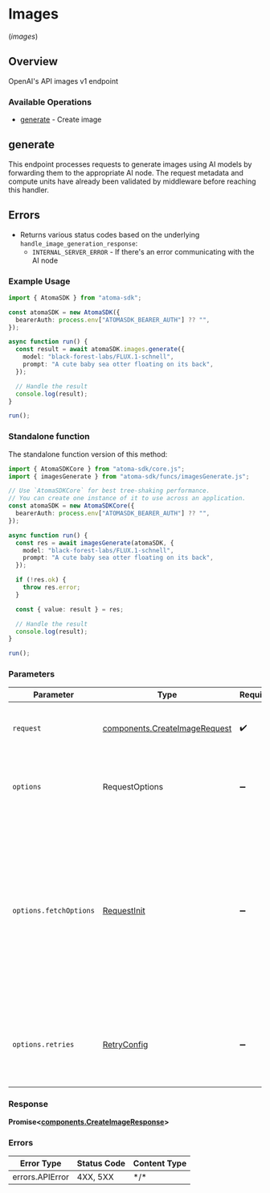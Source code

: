 # Images
(*images*)

## Overview

OpenAI's API images v1 endpoint

### Available Operations

* [generate](#generate) - Create image

## generate

This endpoint processes requests to generate images using AI models by forwarding them
to the appropriate AI node. The request metadata and compute units have already been
validated by middleware before reaching this handler.

## Errors
* Returns various status codes based on the underlying `handle_image_generation_response`:
  - `INTERNAL_SERVER_ERROR` - If there's an error communicating with the AI node

### Example Usage

```typescript
import { AtomaSDK } from "atoma-sdk";

const atomaSDK = new AtomaSDK({
  bearerAuth: process.env["ATOMASDK_BEARER_AUTH"] ?? "",
});

async function run() {
  const result = await atomaSDK.images.generate({
    model: "black-forest-labs/FLUX.1-schnell",
    prompt: "A cute baby sea otter floating on its back",
  });

  // Handle the result
  console.log(result);
}

run();
```

### Standalone function

The standalone function version of this method:

```typescript
import { AtomaSDKCore } from "atoma-sdk/core.js";
import { imagesGenerate } from "atoma-sdk/funcs/imagesGenerate.js";

// Use `AtomaSDKCore` for best tree-shaking performance.
// You can create one instance of it to use across an application.
const atomaSDK = new AtomaSDKCore({
  bearerAuth: process.env["ATOMASDK_BEARER_AUTH"] ?? "",
});

async function run() {
  const res = await imagesGenerate(atomaSDK, {
    model: "black-forest-labs/FLUX.1-schnell",
    prompt: "A cute baby sea otter floating on its back",
  });

  if (!res.ok) {
    throw res.error;
  }

  const { value: result } = res;

  // Handle the result
  console.log(result);
}

run();
```

### Parameters

| Parameter                                                                                                                                                                      | Type                                                                                                                                                                           | Required                                                                                                                                                                       | Description                                                                                                                                                                    |
| ------------------------------------------------------------------------------------------------------------------------------------------------------------------------------ | ------------------------------------------------------------------------------------------------------------------------------------------------------------------------------ | ------------------------------------------------------------------------------------------------------------------------------------------------------------------------------ | ------------------------------------------------------------------------------------------------------------------------------------------------------------------------------ |
| `request`                                                                                                                                                                      | [components.CreateImageRequest](../../models/components/createimagerequest.md)                                                                                                 | :heavy_check_mark:                                                                                                                                                             | The request object to use for the request.                                                                                                                                     |
| `options`                                                                                                                                                                      | RequestOptions                                                                                                                                                                 | :heavy_minus_sign:                                                                                                                                                             | Used to set various options for making HTTP requests.                                                                                                                          |
| `options.fetchOptions`                                                                                                                                                         | [RequestInit](https://developer.mozilla.org/en-US/docs/Web/API/Request/Request#options)                                                                                        | :heavy_minus_sign:                                                                                                                                                             | Options that are passed to the underlying HTTP request. This can be used to inject extra headers for examples. All `Request` options, except `method` and `body`, are allowed. |
| `options.retries`                                                                                                                                                              | [RetryConfig](../../lib/utils/retryconfig.md)                                                                                                                                  | :heavy_minus_sign:                                                                                                                                                             | Enables retrying HTTP requests under certain failure conditions.                                                                                                               |

### Response

**Promise\<[components.CreateImageResponse](../../models/components/createimageresponse.md)\>**

### Errors

| Error Type      | Status Code     | Content Type    |
| --------------- | --------------- | --------------- |
| errors.APIError | 4XX, 5XX        | \*/\*           |